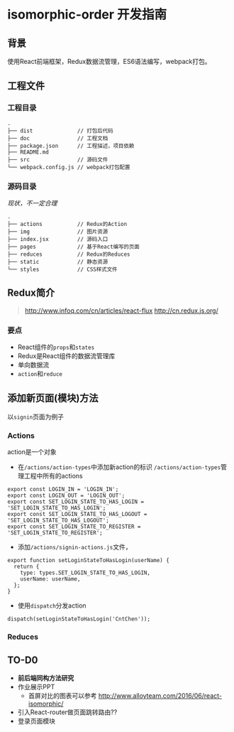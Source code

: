 # isomorphic-order 开发指南

## 背景
使用React前端框架，Redux数据流管理，ES6语法编写，webpack打包。

## 工程文件
### 工程目录
```
.
├── dist              // 打包后代码
├── doc               // 工程文档
├── package.json      // 工程描述，项目依赖
├── README.md
├── src               // 源码文件
└── webpack.config.js // webpack打包配置
```

### 源码目录
*现状，不一定合理*
```
.
├── actions           // Redux的Action
├── img               // 图片资源
├── index.jsx         // 源码入口
├── pages             // 基于React编写的页面
├── reduces           // Redux的Reduces
├── static            // 静态资源
└── styles            // CSS样式文件

```

## Redux简介
>http://www.infoq.com/cn/articles/react-flux
>http://cn.redux.js.org/

### 要点
* React组件的`props`和`states`
* Redux是React组件的数据流管理库
* 单向数据流
* `action`和`reduce`

## 添加新页面(模块)方法
以`signin`页面为例子
### 
### Actions
action是一个对象
* 在`/actions/action-types`中添加新action的标识
  `/actions/action-types`管理工程中所有的actions
```
export const LOGIN_IN = 'LOGIN_IN';
export const LOGIN_OUT = 'LOGIN_OUT';
export const SET_LOGIN_STATE_TO_HAS_LOGIN = 'SET_LOGIN_STATE_TO_HAS_LOGIN';
export const SET_LOGIN_STATE_TO_HAS_LOGOUT = 'SET_LOGIN_STATE_TO_HAS_LOGOUT';
export const SET_LOGIN_STATE_TO_REGISTER = 'SET_LOGIN_STATE_TO_REGISTER';
```
* 添加`/actions/signin-actions.js`文件，
```
export function setLoginStateToHasLogin(userName) {
  return {
    type: types.SET_LOGIN_STATE_TO_HAS_LOGIN,
    userName: userName,
  };
}
```
* 使用`dispatch`分发action
```
dispatch(setLoginStateToHasLogin('CntChen'));
```

### Reduces

## TO-D0
* **前后端同构方法研究**
* 作业展示PPT
  * 首屏对比的图表可以参考 http://www.alloyteam.com/2016/06/react-isomorphic/
* 引入React-router做页面跳转路由??
* 登录页面模块
